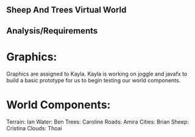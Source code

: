 ## Sheep And Trees Virtual World

## Analysis/Requirements

# Graphics:
Graphics are assigned to Kayla. Kayla is working on joggle and javafx to build a basic prototype for us to begin testing our world components.


# World Components:

Terrain: Ian 
Water: Ben
Trees: Caroline
Roads: Amira
Cities: Brian
Sheep: Cristina
Clouds: Thoai





